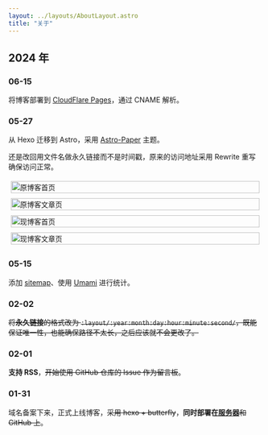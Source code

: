 ```yaml
---
layout: ../layouts/AboutLayout.astro
title: "关于"
---
```


## 2024 年

### 06-15

将博客部署到 [CloudFlare Pages](https://krdw.pages.dev/)，通过 CNAME 解析。

### 05-27

从 Hexo 迁移到 Astro，采用 [Astro-Paper](https://github.com/satnaing/astro-paper) 主题。

还是改回用文件名做永久链接而不是时间戳，原来的访问地址采用 Rewrite 重写确保访问正常。

<div style="display: flex; flex-wrap: wrap;">
  <div style="flex: 1 1 50%; padding: 5px;">
    <img src="https://img.kr4.in/2024/05/picgo_5c6d1caeee1e6fd2bdfac68e1aa9a1e2.png" alt="原博客首页" style="width: 100%;">
  </div>
  <div style="flex: 1 1 50%; padding: 5px;">
    <img src="https://img.kr4.in/2024/05/picgo_99ae8351442d408b13718266311001cf.png" alt="原博客文章页" style="width: 100%;">
  </div>
  <div style="flex: 1 1 50%; padding: 5px;">
    <img src="https://img.kr4.in/2024/05/picgo_8db2fc022160cbc12ccdc3f6301c7f67.png" alt="现博客首页" style="width: 100%;">
  </div>
  <div style="flex: 1 1 50%; padding: 5px;">
    <img src="https://img.kr4.in/2024/05/picgo_0c60560c3ed79c04b8c0c961874f14e3.png" alt="现博客文章页" style="width: 100%;">
  </div>
</div>

### 05-15

添加 [sitemap](https://blog.krdw.site/sitemap-0.xml)、使用 [Umami](https://t.kr4.in/5kh297) 进行统计。

### 02-02

~~将**永久链接**的格式改为 `:layout/:year:month:day:hour:minute:second/`，既能保证唯一性，也能确保路径不太长，之后应该就不会更改了。~~

### 02-01

**支持 RSS**，~~开始使用 GitHub 仓库的 Issue 作为留言板~~。

### 01-31

域名备案下来，正式上线博客，~~采用 hexo + butterfly~~，**同时部署在[服务器](https://blog.krdw.site)**~~和 GitHub 上~~。
